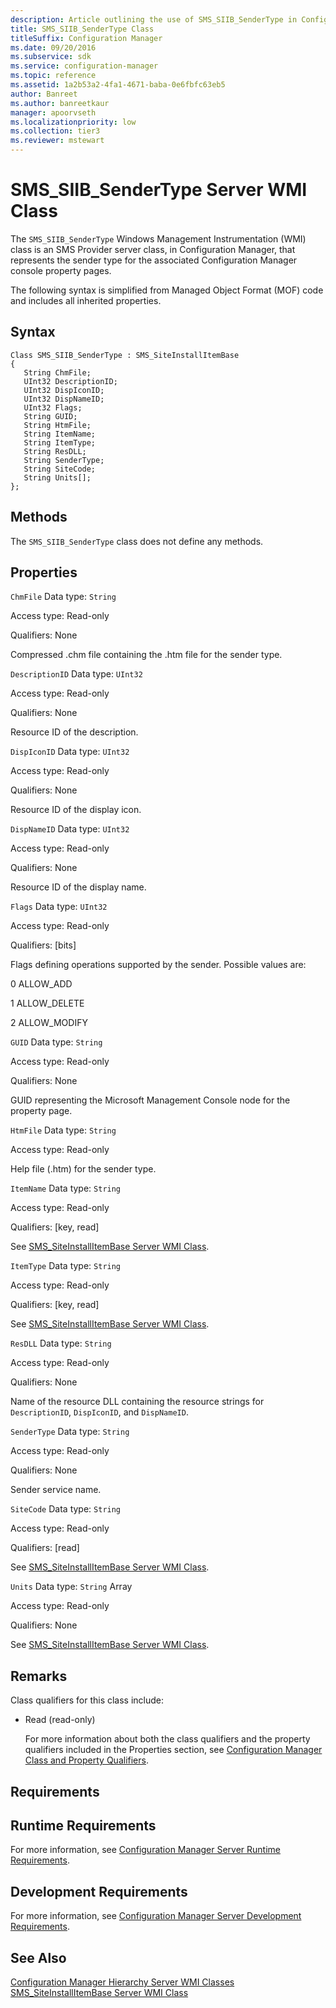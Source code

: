 ```yaml
---
description: Article outlining the use of SMS_SIIB_SenderType in Configuration Manager to represent the sender type in Configuration Manager property pages.
title: SMS_SIIB_SenderType Class
titleSuffix: Configuration Manager
ms.date: 09/20/2016
ms.subservice: sdk
ms.service: configuration-manager
ms.topic: reference
ms.assetid: 1a2b53a2-4fa1-4671-baba-0e6fbfc63eb5
author: Banreet
ms.author: banreetkaur
manager: apoorvseth
ms.localizationpriority: low
ms.collection: tier3
ms.reviewer: mstewart
---
```

# SMS_SIIB_SenderType Server WMI Class
The `SMS_SIIB_SenderType` Windows Management Instrumentation (WMI) class is an SMS Provider server class, in Configuration Manager, that represents the sender type for the associated Configuration Manager console property pages.

 The following syntax is simplified from Managed Object Format (MOF) code and includes all inherited properties.

## Syntax

```
Class SMS_SIIB_SenderType : SMS_SiteInstallItemBase
{
   String ChmFile;
   UInt32 DescriptionID;
   UInt32 DispIconID;
   UInt32 DispNameID;
   UInt32 Flags;
   String GUID;
   String HtmFile;
   String ItemName;
   String ItemType;
   String ResDLL;
   String SenderType;
   String SiteCode;
   String Units[];
};
```

## Methods
 The `SMS_SIIB_SenderType` class does not define any methods.

## Properties
 `ChmFile`
 Data type: `String`

 Access type: Read-only

 Qualifiers: None

 Compressed .chm file containing the .htm file for the sender type.

 `DescriptionID`
 Data type: `UInt32`

 Access type: Read-only

 Qualifiers: None

 Resource ID of the description.

 `DispIconID`
 Data type: `UInt32`

 Access type: Read-only

 Qualifiers: None

 Resource ID of the display icon.

 `DispNameID`
 Data type: `UInt32`

 Access type: Read-only

 Qualifiers: None

 Resource ID of the display name.

 `Flags`
 Data type: `UInt32`

 Access type: Read-only

 Qualifiers: [bits]

 Flags defining operations supported by the sender. Possible values are:

 0
 ALLOW_ADD

 1
 ALLOW_DELETE

 2
 ALLOW_MODIFY

 `GUID`
 Data type: `String`

 Access type: Read-only

 Qualifiers: None

 GUID representing the Microsoft Management Console node for the property page.

 `HtmFile`
 Data type: `String`

 Access type: Read-only

 Help file (.htm) for the sender type.

 `ItemName`
 Data type: `String`

 Access type: Read-only

 Qualifiers: [key, read]

 See [SMS_SiteInstallItemBase Server WMI Class](../../../../../develop/reference/core/servers/configure/sms_siteinstallitembase-server-wmi-class.md).

 `ItemType`
 Data type: `String`

 Access type: Read-only

 Qualifiers: [key, read]

 See [SMS_SiteInstallItemBase Server WMI Class](../../../../../develop/reference/core/servers/configure/sms_siteinstallitembase-server-wmi-class.md).

 `ResDLL`
 Data type: `String`

 Access type: Read-only

 Qualifiers: None

 Name of the resource DLL containing the resource strings for `DescriptionID`, `DispIconID`, and `DispNameID`.

 `SenderType`
 Data type: `String`

 Access type: Read-only

 Qualifiers: None

 Sender service name.

 `SiteCode`
 Data type: `String`

 Access type: Read-only

 Qualifiers: [read]

 See [SMS_SiteInstallItemBase Server WMI Class](../../../../../develop/reference/core/servers/configure/sms_siteinstallitembase-server-wmi-class.md).

 `Units`
 Data type: `String` Array

 Access type: Read-only

 Qualifiers: None

 See [SMS_SiteInstallItemBase Server WMI Class](../../../../../develop/reference/core/servers/configure/sms_siteinstallitembase-server-wmi-class.md).

## Remarks
 Class qualifiers for this class include:

- Read (read-only)

  For more information about both the class qualifiers and the property qualifiers included in the Properties section, see [Configuration Manager Class and Property Qualifiers](../../../../../develop/reference/misc/class-and-property-qualifiers.md).

## Requirements

## Runtime Requirements
 For more information, see [Configuration Manager Server Runtime Requirements](../../../../../develop/core/reqs/server-runtime-requirements.md).

## Development Requirements
 For more information, see [Configuration Manager Server Development Requirements](../../../../../develop/core/reqs/server-development-requirements.md).

## See Also
 [Configuration Manager Hierarchy Server WMI Classes](../../../../../develop/reference/core/servers/configure/site-configuration-server-wmi-classes.md)
 [SMS_SiteInstallItemBase Server WMI Class](../../../../../develop/reference/core/servers/configure/sms_siteinstallitembase-server-wmi-class.md)
